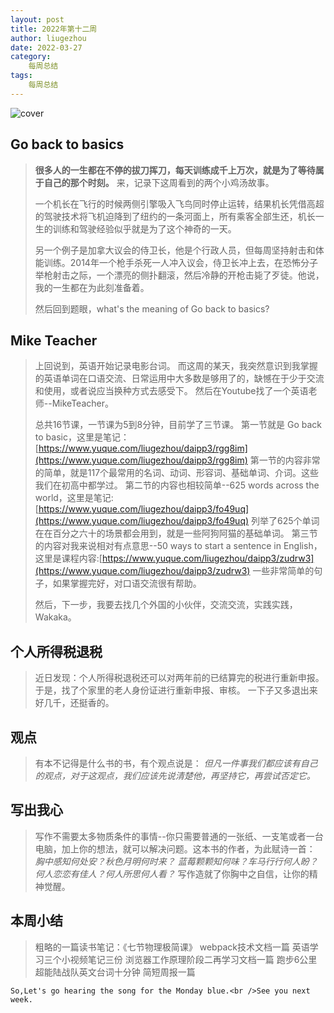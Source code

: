 ```yaml
---
layout: post
title: 2022年第十二周
author: liugezhou
date: 2022-03-27
category:
    每周总结
tags:
    每周总结
---
```

![cover](images/2022week12.png)
## Go back to basics
> **很多人的一生都在不停的拔刀挥刀，每天训练成千上万次，就是为了等待属于自己的那个时刻。**
> 来，记录下这周看到的两个小鸡汤故事。
> 
> 一个机长在飞行的时候两侧引擎吸入飞鸟同时停止运转，结果机长凭借高超的驾驶技术将飞机迫降到了纽约的一条河面上，所有乘客全部生还，机长一生的训练和驾驶经验似乎就是为了这个神奇的一天。
> 
> 另一个例子是加拿大议会的侍卫长，他是个行政人员，但每周坚持射击和体能训练。2014年一个枪手杀死一人冲入议会，侍卫长冲上去，在恐怖分子举枪射击之际，一个漂亮的侧扑翻滚，然后冷静的开枪击毙了歹徒。他说，我的一生都在为此刻准备着。
> 
> 然后回到题眼，what's the meaning of Go back to basics?
<!--more -->
## Mike Teacher
> 上回说到，英语开始记录电影台词。
> 而这周的某天，我突然意识到我掌握的英语单词在口语交流、日常运用中大多数是够用了的，缺憾在于少于交流和使用，或者说应当换种方式去感受下。
> 然后在Youtube找了一个英语老师--MikeTeacher。
> 
> 总共16节课，一节课为5到8分钟，目前学了三节课。
> 第一节就是 Go back to basic，这里是笔记：[https://www.yuque.com/liugezhou/daipp3/rgg8im](https://www.yuque.com/liugezhou/daipp3/rgg8im)
> 第一节的内容非常的简单，就是117个最常用的名词、动词、形容词、基础单词、介词。这些我们在初高中都学过。
> 第二节的内容也相较简单--625 words across the world，这里是笔记:[https://www.yuque.com/liugezhou/daipp3/fo49uq](https://www.yuque.com/liugezhou/daipp3/fo49uq)
> 列举了625个单词在在百分之六十的场景都会用到，就是一些阿狗阿猫的基础单词。
> 第三节的内容对我来说相对有点意思--50 ways to start a sentence in English，这里是课程内容:[https://www.yuque.com/liugezhou/daipp3/zudrw3](https://www.yuque.com/liugezhou/daipp3/zudrw3)
> 一些非常简单的句子，如果掌握完好，对口语交流很有帮助。
> 
> 然后，下一步，我要去找几个外国的小伙伴，交流交流，实践实践，Wakaka。

## 个人所得税退税
> 近日发现：个人所得税退税还可以对两年前的已结算完的税进行重新申报。
> 于是，找了个家里的老人身份证进行重新申报、审核。
> 一下子又多退出来好几千，还挺香的。

## 观点
> 有本不记得是什么书的书，有个观点说是：
> _但凡一件事我们都应该有自己的观点，对于这观点，我们应该先说清楚他，再坚持它，再尝试否定它。_

## 写出我心
> 写作不需要太多物质条件的事情--你只需要普通的一张纸、一支笔或者一台电脑，加上你的想法，就可以解决问题。这本书的作者，为此赋诗一首：
> _胸中感知何处安？秋色月明何时来？_
> _蓝莓颗颗知何味？车马行行何人盼？_
> _何人恋恋有佳人？何人所思何人看？_
> 写作造就了你胸中之自信，让你的精神觉醒。

## 本周小结
> 粗略的一篇读书笔记：《七节物理极简课》
> webpack技术文档一篇
> 英语学习三个小视频笔记三份
> 浏览器工作原理阶段二再学习文档一篇
> 跑步6公里
> 超能陆战队英文台词十分钟
> 简短周报一篇

	So,Let's go hearing the song for the Monday blue.<br />See you next week.
